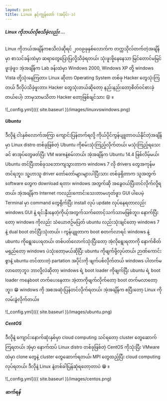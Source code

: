 ```yaml
---
layout: post
title: Linux နှင့်ကျွန်တော် (အပိုင်း-၁)
---
```


##### Linux ကိုဘယ်လိုစသိခဲ့လည်း ...

Linux ကိုဘယ်အချိန်ကစသိလဲဆိုရင် ၂၀၀၉ခုနှစ်လောက်က တက္ကသိုလ်တက်တဲ့အချိန်မှာ စာသင်ခန်းထဲမှာ ဆရာတွေပြောပြလို့သိခဲ့ရတယ်၊ သုံးဖူးဖို့နေနေသာ မြင်တောင်မမြင်ဖူးခဲ့ဖူး၊ အဲ့အချိန်က Lab ခန်းထဲမှာ Windows 2000, Windows XP တို့ windows Vista တို့သုံးနေကြတာ၊ Linux ဆိုတာ Operating System တစ်ခု Hacker တွေသုံးကြတယ် ဒီလိုပဲသိခဲ့ဖူးတာ၊ Hacker တွေသုံးတယ်ဆိုတော့ နည်းနည်းတော့စိတ်ဝင်စားခဲ့တယ်ပေါ့၊ ဘာမှသာမသိတာ Hacker တော့ဖြစ်ချင်သား :stuck_out_tongue_closed_eyes: ။


![_config.yml]({{ site.baseurl }}/images/linuxvswindows.png)

##### Ubuntu
ဒီလိုနဲ့ ငါးနှစ်လောက်အကြာ ကျောင်းပြန်တက်ရလို့ ကိုယ်ပိုင်ကွန်ပျူတာဝယ်နိုင်တဲ့အချိန်မှာ Linux distro တစ်ခုဖြစ်တဲ့ Ubuntu ကိုစမ်းသုံးကြည့်လိုက်တယ်၊ မသုံးကြည့်ရသေးခင် စာအုပ်တွေဖတ်ပြီး VM wareနဲ့စမ်းတယ်၊ အဲ့အချိန်က Ubuntu 14.4 ဖြစ်လိမ့်မယ်၊ Ubuntu တင်ပြီးတစ်ခုသဘောကျသွားတာက windows 7 လို drivers တွေအကုန်မတင်ရဘူး၊ သူ့ဟာသူ driver တော်တော်များများပါပြီးသား တစ်ခုရှိတာက သူအတွက် software တွေက download ရဝာာ၊ windows အတွက်ဆို အခွေဝယ်ပြီးတင်လိုက်လို့ရတယ်၊ အဲ့အချိန်က Internet ကလည်းကောင်းသေးတာမဟုတ်ဖူး၊ GUI ပါပေမဲ့ Terminal မှာ command တွေရိုက်ပြီး install လုပ် update လုပ်နေရတာလည်း windows GUI နဲ့ ရင်းနှီးနေတဲ့ကိုယ့်အတွက်သက်တောင့်သက်သာမဖြစ်ဘူး၊ နောက်ပြီးတော့ windows ကိုလည်း သံယောဇဉ်မပြတ် ubuntu လည်းသုံးချင်တော့ windows 7 နဲ့ dual boot တင်ပြီးသုံးတယ်၊ ၊ ကွန်ပျူတာက boot စတက်လာရင် windows နဲ့ ubuntu ကိုရွေးပေးရတယ်၊ တစ်ပတ်လောက်သုံးပြီးတော့ အဲ့လိုရွေးရဝာာကို နောက်စိတ်မရှည်တော့ windows ပဲသုံးတော့မယ်ဆိုပြီး ubuntu ကိုဖျက်ဖို့လုပ်တယ်၊ ဉာဏ်ကောင်းစွာနဲ့ ubuntu တင်ထားတဲ့ partation အပိုင်းကို ဖျက်ပစ်လိုက်တယ် windows ပါတက်မလာတော့ဘူး၊ ဘာလို့လဲဆိုတာ့ windows ရဲ့ boot loader ကိုဖျက်ပြီး ubuntu ရဲ့ boot loader ကနေboot တက်ပေးနေတာ၊ အဲ့တာကိုဖျက်လိုက်တော့ boot တက်မလာတော့ဘူး၊ :grin: windows ကို အစအဆုံးပြန်တင်လိုက်ရတယ်၊ အဲ့အချိန်က စပြီးတော့ Linux ကိုလမ်းခွဲလိုက်တယ်။


![_config.yml]({{ site.baseurl }}/images/ubuntu.png)

##### CentOS

ဒီလိုနဲ့ ကျောင်းနောက်ဆုံးနှစ်မှာ cloud computing သင်ရတော့ cluster တွေဆောက်ကြရတယ်၊ အဲ့မှာ နောက်ထပ် Linux distro တစ်ခုဖြစ်တဲ့ CentOS ကိုသုံးပြီး VMware ထဲမှာ clone တွေနဲ့ cluster တွေဆောက်ရတယ်၊ MPI တွေထည့်ပြီး cloud computing လုပ်ရတယ်၊ ဒီလိုနဲ့ Linux နဲ့တစ်ခါပြန်ဆုံရတော့တာပဲ :grin: ။

![_config.yml]({{ site.baseurl }}/images/centos.png)

##### ဆက်ရန်